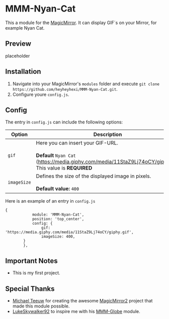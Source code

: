 MMM-Nyan-Cat
===================
This a module for the [MagicMirror](https://github.com/MichMich/MagicMirror). It can display GIF´s on your Mirror, for example Nyan Cat. 

## Preview

placeholder

## Installation
1. Navigate into your MagicMirror's `modules` folder and execute `git clone https://github.com/heyheyhexi/MMM-Nyan-Cat.git`. 
2. Configure youre `config.js`.



## Config
The entry in `config.js` can include the following options:

|Option|Description|
|---|---|
|`gif`|Here you can insert your GIF-URL.<br><br>**Default** `Nyan Cat` (https://media.giphy.com/media/11StaZ9Lj74oCY/giphy.gif)<br>This value is **REQUIRED**|
|`imageSize`|Defines the size of the displayed image in pixels. <br><br>**Default value:** `400`|

Here is an example of an entry in `config.js`
```
{
			module: 'MMM-Nyan-Cat', 
			position: 'top_center', 
			config: {
				gif: 'https://media.giphy.com/media/11StaZ9Lj74oCY/giphy.gif',
				imageSize: 400, 		
		}
		},
```

## Important Notes
- This is my first project. 

## Special Thanks
- [Michael Teeuw](https://github.com/MichMich) for creating the awesome [MagicMirror2](https://github.com/MichMich/MagicMirror/tree/develop) project that made this module possible.
- [LukeSkywalker92](https://github.com/LukeSkywalker92) to inspire me with his [MMM-Globe](https://github.com/LukeSkywalker92/MMM-Globe) module.

